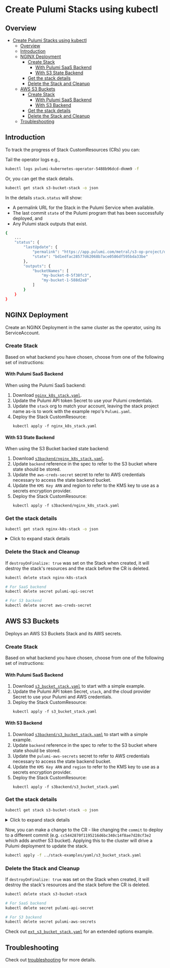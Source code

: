 # Create Pulumi Stacks using kubectl

## Overview

- [Create Pulumi Stacks using kubectl](#create-pulumi-stacks-using-kubectl)
  - [Overview](#overview)
  - [Introduction](#introduction)
  - [NGINX Deployment](#nginx-deployment)
    - [Create Stack](#create-stack)
      - [With Pulumi SaaS Backend](#with-pulumi-saas-backend)
      - [With S3 State Backend](#with-s3-state-backend)
    - [Get the stack details](#get-the-stack-details)
    - [Delete the Stack and Cleanup](#delete-the-stack-and-cleanup)
  - [AWS S3 Buckets](#aws-s3-buckets)
    - [Create Stack](#create-stack-1)
      - [With Pulumi SaaS Backend](#with-pulumi-saas-backend-1)
      - [With S3 Backend](#with-s3-backend)
    - [Get the stack details](#get-the-stack-details-1)
    - [Delete the Stack and Cleanup](#delete-the-stack-and-cleanup-1)
  - [Troubleshooting](#troubleshooting)

## Introduction

To track the progress of Stack CustomResources (CRs) you can:

Tail the operator logs e.g.,

```bash
kubectl logs pulumi-kubernetes-operator-5488b96dcd-dkmm9 -f
```

Or, you can get the stack details.

```bash
kubectl get stack s3-bucket-stack -o json
```

In the details `stack.status` will show:

- A permalink URL for the Stack in the Pulumi Service when available.
- The last commit `state` of the Pulumi program that has been successfully deployed, and
- Any Pulumi stack outputs that exist. 

```bash
{
    ...
    "status": {
        "lastUpdate": {
            "permalink": "https://app.pulumi.com/metral/s3-op-project/dev/updates/1",
            "state": "bd1edfac28577d62068b7ace0586df595bda33be"
        },
        "outputs": {
            "bucketNames": [
                "my-bucket-0-5f38fc3",
                "my-bucket-1-588d2e8"
            ]
        }
    }
}
```

## NGINX Deployment

Create an NGINX Deployment in the same cluster as the operator, using its ServiceAccount.

### Create Stack
Based on what backend you have chosen, choose from one of the following set of instructions:

#### With Pulumi SaaS Backend

When using the Pulumi SaaS backend:
1. Download  [`nginx_k8s_stack.yaml`](../stack-examples/yaml/nginx_k8s_stack.yaml).
1. Update the Pulumi API token Secret to use your Pulumi credentials.
1. Update the `stack` org to match your account, leaving the stack project name as-is to work with the example repo's `Pulumi.yaml`. 
1. Deploy the Stack CustomResource:
   ```
   kubectl apply -f nginx_k8s_stack.yaml
   ```

#### With S3 State Backend

When using the S3 Bucket backed state backend:
1. Download [`s3backend/nginx_k8s_stack.yaml`](../stack-examples/yaml/s3backend/nginx_k8s_stack.yaml).
1. Update `backend` reference in the spec to refer to the S3 bucket where state should be stored.
1. Update the `aws-creds-secret` secret to refer to AWS credentials necessary to access the state backend bucket.
1. Update the `KMS Key ARN` and region to refer to the KMS key to use as a secrets encryption provider.
1. Deploy the Stack CustomResource:
   ```
   kubectl apply -f s3backend/nginx_k8s_stack.yaml
   ```

### Get the stack details

```bash
kubectl get stack nginx-k8s-stack -o json
```

<details>
<summary>Click to expand stack details</summary>

```json
{
    "apiVersion": "pulumi.com/v1",
    "kind": "Stack",
    "metadata": {
        "finalizers": [
            "finalizer.stack.pulumi.com"
        ],
        "generation": 1,
        "name": "nginx-k8s-stack",
        "namespace": "default",
        "resourceVersion": "12091631",
        "selfLink": "/apis/pulumi.com/v1/namespaces/default/stacks/nginx-k8s-stack",
        "uid": "83d321cd-cef5-4176-97e0-b4579ad702c0"
    },
    "spec": {
        "accessTokenSecret": "pulumi-api-secret",
        "commit": "2b0889718d3e63feeb6079ccd5e4488d8601e353",
        "destroyOnFinalize": true,
        "projectRepo": "https://github.com/metral/pulumi-nginx",
        "stack": "metral/nginx/dev"
    },
    "status": {
        "lastUpdate": {
            "permalink": "https://app.pulumi.com/metral/nginx/dev/updates/1",
            "state": "2b0889718d3e63feeb6079ccd5e4488d8601e353"
        },
        "outputs": {
            "name": "nginx-043u51ml"
        }
    }
}
```
</details>

### Delete the Stack and Cleanup

If `destroyOnFinalize: true` was set on the Stack when created, it will destroy
the stack's resources and the stack before the CR is deleted.

```bash
kubectl delete stack nginx-k8s-stack

# For SaaS backend
kubectl delete secret pulumi-api-secret

# For S3 backend
kubectl delete secret aws-creds-secret 
```

## AWS S3 Buckets

Deploys an AWS S3 Buckets Stack and its AWS secrets.

### Create Stack
Based on what backend you have chosen, choose from one of the following set of instructions:

#### With Pulumi SaaS Backend

1. Download [`s3_bucket_stack.yaml`](../stack-examples/yaml/s3_bucket_stack.yaml) to start with a simple example.
1. Update the Pulumi API token Secret, `stack`, and the cloud provider Secret to use your Pulumi and AWS credentials.
1. Deploy the Stack CustomResource:
   ```
   kubectl apply -f s3_bucket_stack.yaml
   ```

#### With S3 Backend

1. Download [`s3backend/s3_bucket_stack.yaml`](../stack-examples/yaml/s3backend/s3_bucket_stack.yaml) to start with a simple example.
1. Update `backend` reference in the spec to refer to the S3 bucket where state should be stored.
1. Update the `pulumi-aws-secrets` secret to refer to AWS credentials necessary to access the state backend bucket.
1. Update the `KMS Key ARN` and `region` to refer to the KMS key to use as a secrets encryption provider.
1. Deploy the Stack CustomResource:
   ```
   kubectl apply -f s3backend/s3_bucket_stack.yaml
   ```

### Get the stack details

```bash
kubectl get stack s3-bucket-stack -o json
```

<details>
<summary>Click to expand stack details</summary>

```json
{
    "apiVersion": "pulumi.com/v1",
    "kind": "Stack",
    "metadata": {
        "finalizers": [
            "finalizer.stack.pulumi.com"
        ],
        "generation": 1,
        "name": "s3-bucket-stack",
        "namespace": "default",
        "resourceVersion": "10967723",
        "selfLink": "/apis/pulumi.com/v1/namespaces/default/stacks/s3-bucket-stack",
        "uid": "84166e1e-be47-47f8-8b6c-01474c37485b"
    },
    "spec": {
        "accessTokenSecret": "pulumi-api-secret-itolsj",
        "commit": "bd1edfac28577d62068b7ace0586df595bda33be",
        "config": {
            "aws:region": "us-east-2"
        },
        "destroyOnFinalize": true,
        "envSecrets": [
            "pulumi-aws-secrets-ont5hl"
        ],
        "projectRepo": "https://github.com/metral/test-s3-op-project",
        "stack": "metral/s3-op-project/dev"
    },
    "status": {
        "lastUpdate": {
            "permalink": "https://app.pulumi.com/metral/s3-op-project/dev/updates/1",
            "state": "bd1edfac28577d62068b7ace0586df595bda33be"
        },
        "outputs": {
            "bucketNames": [
                "my-bucket-0-5f38fc3",
                "my-bucket-1-588d2e8"
            ]
        }
    }
}
```
</details>

Now, you can make a change to the CR - like changing the `commit` to deploy to a different commit (e.g. `cc5442870f1195216d6bc340c14f8ae7d28cf3e2` which adds another S3 bucket). Applying this to the cluster will drive a Pulumi deployment to update the stack.


```bash
kubectl apply -f ../stack-examples/yaml/s3_bucket_stack.yaml
```

### Delete the Stack and Cleanup

If `destroyOnFinalize: true` was set on the Stack when created, it will destroy
the stack's resources and the stack before the CR is deleted.

```bash
kubectl delete stack s3-bucket-stack

# For SaaS backend
kubectl delete secret pulumi-api-secret

# For S3 backend
kubectl delete secret pulumi-aws-secrets
```

Check out [`ext_s3_bucket_stack.yaml`](../stack-examples/yaml/ext_s3_bucket_stack.yaml) for an extended options example.

## Troubleshooting

Check out [troubleshooting](./troubleshooting.md) for more details.
